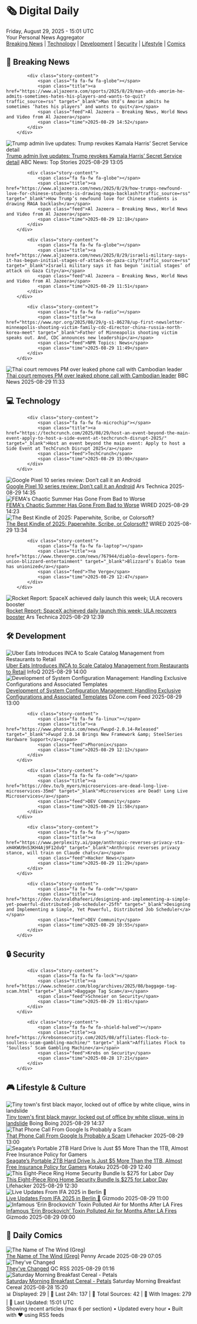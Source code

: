 <!-- Processing 54 RSS feeds at 2025-08-29 15:01:30 UTC -->
<!-- Processing: Saturday Morning Breakfast Cereal -->
<!-- Processing: Poorly Drawn Lines -->
<!-- Processing: Cyanide & Happiness -->
<!-- Processing: Questionable Content -->
<!-- Processing: Girl Genius -->
<!-- Processing: Al Jazeera Breaking News -->
<!-- Processing: CBC News -->
<!-- Error processing https://rss.cbc.ca/lineup/topstories.xml: The read operation timed out -->
<!-- Processing: Reuters Top News -->
<!-- Processing: Reuters World News -->
<!-- Processing: Associated Press Breaking -->
<!-- Processing: NBC News Breaking -->
<!-- Processing: Guardian World News -->
<!-- Processing: TechCrunch -->
<!-- Processing: Ars Technica -->
<!-- Processing: WIRED -->
<!-- Processing: OMG! Ubuntu -->
<!-- Processing: Linux.com -->
<!-- Processing: Red Hat Blog -->
<!-- Processing: The Pragmatic Engineer -->
<!-- Processing: Boing Boing -->
<!-- Generated 6 new posts out of 20 feeds processed -->
<div class="newspaper-header">
    <h1 class="newspaper-title">🗞️ Digital Daily</h1>
    <div class="newspaper-date">Friday, August 29, 2025 - 15:01 UTC</div>
    <div class="newspaper-subtitle">Your Personal News Aggregator</div>
</div>

<div class="newspaper-nav">
    <a href="#breaking">Breaking News</a> |
    <a href="#tech">Technology</a> |
    <a href="#dev">Development</a> |
    <a href="#security">Security</a> |
    <a href="#lifestyle">Lifestyle</a> |
    <a href="#webcomics">Comics</a>
</div>

<div class="news-section breaking-news" id="breaking">
<h2 class="section-header">🚨 Breaking News</h2>
<div class="stories-container">
<div class="story">
            
            <div class="story-content">
                <span class="fa fa-fw fa-globe"></span>
                <span class="title"><a href="https://www.aljazeera.com/sports/2025/8/29/man-utds-amorim-he-admits-sometimes-hates-his-players-and-wants-to-quit?traffic_source=rss" target="_blank">Man Utd’s Amorim admits he sometimes ‘hates his players’ and wants to quit</a></span>
                <span class="feed">Al Jazeera – Breaking News, World News and Video from Al Jazeera</span>
                <span class="time">2025-08-29 14:52</span>
            </div>
        </div>
<div class="story">
            <img src="https://s.abcnews.com/images/US/kamala-harris-2-gty-gmh-250829_1756471052706_hpMain_4x3t_384.jpg" alt="Trump admin live updates: Trump revokes Kamala Harris’ Secret Service detail" class="story-image" loading="lazy" onerror="this.style.display='none'">
            <div class="story-content">
                <span class="fa fa-fw fa-tv"></span>
                <span class="title"><a href="https://abcnews.go.com/Politics/live-updates/trump-admin-live-updates/?id=124929306" target="_blank">Trump admin live updates: Trump revokes Kamala Harris’ Secret Service detail</a></span>
                <span class="feed">ABC News: Top Stories</span>
                <span class="time">2025-08-29 13:05</span>
            </div>
        </div>
<div class="story">
            
            <div class="story-content">
                <span class="fa fa-fw fa-globe"></span>
                <span class="title"><a href="https://www.aljazeera.com/news/2025/8/29/how-trumps-newfound-love-for-chinese-students-is-drawing-maga-backlash?traffic_source=rss" target="_blank">How Trump’s newfound love for Chinese students is drawing MAGA backlash</a></span>
                <span class="feed">Al Jazeera – Breaking News, World News and Video from Al Jazeera</span>
                <span class="time">2025-08-29 12:18</span>
            </div>
        </div>
<div class="story">
            
            <div class="story-content">
                <span class="fa fa-fw fa-globe"></span>
                <span class="title"><a href="https://www.aljazeera.com/news/2025/8/29/israeli-military-says-it-has-begun-initial-stages-of-attack-on-gaza-city?traffic_source=rss" target="_blank">Israeli military says it has begun ‘initial stages’ of attack on Gaza City</a></span>
                <span class="feed">Al Jazeera – Breaking News, World News and Video from Al Jazeera</span>
                <span class="time">2025-08-29 11:51</span>
            </div>
        </div>
<div class="story">
            
            <div class="story-content">
                <span class="fa fa-fw fa-radio"></span>
                <span class="title"><a href="https://www.npr.org/2025/08/29/g-s1-86278/up-first-newsletter-minneapolis-shooting-victim-family-cdc-director-china-russia-north-korea-meet" target="_blank">Father of Minneapolis shooting victim speaks out. And, CDC announces new leadership</a></span>
                <span class="feed">NPR Topics: News</span>
                <span class="time">2025-08-29 11:49</span>
            </div>
        </div>
<div class="story">
            <img src="https://ichef.bbci.co.uk/ace/standard/240/cpsprodpb/172e/live/1bbe1f30-84bf-11f0-acf0-71f4294565e0.jpg" alt="Thai court removes PM over leaked phone call with Cambodian leader" class="story-image" loading="lazy" onerror="this.style.display='none'">
            <div class="story-content">
                <span class="fa fa-fw fa-earth-americas"></span>
                <span class="title"><a href="https://www.bbc.com/news/articles/ckgeqlw05rzo?at_medium=RSS&at_campaign=rss" target="_blank">Thai court removes PM over leaked phone call with Cambodian leader</a></span>
                <span class="feed">BBC News</span>
                <span class="time">2025-08-29 11:33</span>
            </div>
        </div>
</div>
</div>
<div class="news-section tech-news" id="tech">
<h2 class="section-header">💻 Technology</h2>
<div class="stories-container">
<div class="story">
            
            <div class="story-content">
                <span class="fa fa-fw fa-microchip"></span>
                <span class="title"><a href="https://techcrunch.com/2025/08/29/host-an-event-beyond-the-main-event-apply-to-host-a-side-event-at-techcrunch-disrupt-2025/" target="_blank">Host an event beyond the main event: Apply to host a Side Event at TechCrunch Disrupt 2025</a></span>
                <span class="feed">TechCrunch</span>
                <span class="time">2025-08-29 15:00</span>
            </div>
        </div>
<div class="story">
            <img src="https://cdn.arstechnica.net/wp-content/uploads/2025/08/Google-Pixel-10-4-500x500.jpg" alt="Google Pixel 10 series review: Don’t call it an Android" class="story-image" loading="lazy" onerror="this.style.display='none'">
            <div class="story-content">
                <span class="fa fa-fw fa-cog"></span>
                <span class="title"><a href="https://arstechnica.com/gadgets/2025/08/google-pixel-10-series-review-dont-call-it-an-android/" target="_blank">Google Pixel 10 series review: Don’t call it an Android</a></span>
                <span class="feed">Ars Technica</span>
                <span class="time">2025-08-29 14:35</span>
            </div>
        </div>
<div class="story">
            <img src="https://media.wired.com/photos/68af76dfee300be2a93ac1ee/master/pass/pol_femachaos_GettyImages-2176966174.jpg" alt="FEMA&#x27;s Chaotic Summer Has Gone From Bad to Worse" class="story-image" loading="lazy" onerror="this.style.display='none'">
            <div class="story-content">
                <span class="fa fa-fw fa-bolt"></span>
                <span class="title"><a href="https://www.wired.com/story/fema-funding-dhs-agency-punishment/" target="_blank">FEMA&#x27;s Chaotic Summer Has Gone From Bad to Worse</a></span>
                <span class="feed">WIRED</span>
                <span class="time">2025-08-29 14:23</span>
            </div>
        </div>
<div class="story">
            <img src="https://media.wired.com/photos/685a17bf2fdddf15e6592e28/master/pass/best%20kindles.png" alt="The Best Kindle of 2025: Paperwhite, Scribe, or Colorsoft?" class="story-image" loading="lazy" onerror="this.style.display='none'">
            <div class="story-content">
                <span class="fa fa-fw fa-bolt"></span>
                <span class="title"><a href="https://www.wired.com/gallery/best-kindle/" target="_blank">The Best Kindle of 2025: Paperwhite, Scribe, or Colorsoft?</a></span>
                <span class="feed">WIRED</span>
                <span class="time">2025-08-29 13:34</span>
            </div>
        </div>
<div class="story">
            
            <div class="story-content">
                <span class="fa fa-fw fa-laptop"></span>
                <span class="title"><a href="https://www.theverge.com/news/767944/diablo-developers-form-union-blizzard-entertainment" target="_blank">Blizzard’s Diablo team has unionized</a></span>
                <span class="feed">The Verge</span>
                <span class="time">2025-08-29 12:47</span>
            </div>
        </div>
<div class="story">
            <img src="https://cdn.arstechnica.net/wp-content/uploads/2025/08/IMG_9216-1-500x500.jpg" alt="Rocket Report: SpaceX achieved daily launch this week; ULA recovers booster" class="story-image" loading="lazy" onerror="this.style.display='none'">
            <div class="story-content">
                <span class="fa fa-fw fa-cog"></span>
                <span class="title"><a href="https://arstechnica.com/space/2025/08/rocket-report-spacex-achieved-daily-launch-this-week-ula-recovers-booster/" target="_blank">Rocket Report: SpaceX achieved daily launch this week; ULA recovers booster</a></span>
                <span class="feed">Ars Technica</span>
                <span class="time">2025-08-29 12:39</span>
            </div>
        </div>
</div>
</div>
<div class="news-section dev-news" id="dev">
<h2 class="section-header">🛠️ Development</h2>
<div class="stories-container">
<div class="story">
            <img src="https://res.infoq.com/news/2025/08/ubereats-inca-inventory-catalog/en/headerimage/ubereats_inca_header-1756138099717.jpg" alt="Uber Eats Introduces INCA to Scale Catalog Management from Restaurants to Retail" class="story-image" loading="lazy" onerror="this.style.display='none'">
            <div class="story-content">
                <span class="fa fa-fw fa-info-circle"></span>
                <span class="title"><a href="https://www.infoq.com/news/2025/08/ubereats-inca-inventory-catalog/?utm_campaign=infoq_content&utm_source=infoq&utm_medium=feed&utm_term=global" target="_blank">Uber Eats Introduces INCA to Scale Catalog Management from Restaurants to Retail</a></span>
                <span class="feed">InfoQ</span>
                <span class="time">2025-08-29 14:00</span>
            </div>
        </div>
<div class="story">
            <img src="https://dz2cdn1.dzone.com/thumbnail?fid=18584790&w=600" alt="Development of System Configuration Management: Handling Exclusive Configurations and Associated Templates" class="story-image" loading="lazy" onerror="this.style.display='none'">
            <div class="story-content">
                <span class="fa fa-fw fa-newspaper"></span>
                <span class="title"><a href="https://dzone.com/articles/system-configuration-management-exclusive-configs-templates" target="_blank">Development of System Configuration Management: Handling Exclusive Configurations and Associated Templates</a></span>
                <span class="feed">DZone.com Feed</span>
                <span class="time">2025-08-29 13:00</span>
            </div>
        </div>
<div class="story">
            
            <div class="story-content">
                <span class="fa fa-fw fa-linux"></span>
                <span class="title"><a href="https://www.phoronix.com/news/Fwupd-2.0.14-Released" target="_blank">Fwupd 2.0.14 Brings New Framework &amp; SteelSeries Hardware Support</a></span>
                <span class="feed">Phoronix</span>
                <span class="time">2025-08-29 12:12</span>
            </div>
        </div>
<div class="story">
            
            <div class="story-content">
                <span class="fa fa-fw fa-code"></span>
                <span class="title"><a href="https://dev.to/b_myers/microservices-are-dead-long-live-microservices-35md" target="_blank">Microservices are Dead! Long Live Microservices</a></span>
                <span class="feed">DEV Community</span>
                <span class="time">2025-08-29 11:58</span>
            </div>
        </div>
<div class="story">
            
            <div class="story-content">
                <span class="fa fa-fw fa-y"></span>
                <span class="title"><a href="https://www.perplexity.ai/page/anthropic-reverses-privacy-sta-xH4KWU9nS3KH4Aj9F12dvQ" target="_blank">Anthropic reverses privacy stance, will train on Claude chats</a></span>
                <span class="feed">Hacker News</span>
                <span class="time">2025-08-29 11:29</span>
            </div>
        </div>
<div class="story">
            
            <div class="story-content">
                <span class="fa fa-fw fa-code"></span>
                <span class="title"><a href="https://dev.to/araldhafeeri/designing-and-implementing-a-simple-yet-powerful-distributed-job-scheduler-25fh" target="_blank">Designing and Implementing a Simple, Yet Powerful, Distributed Job Scheduler</a></span>
                <span class="feed">DEV Community</span>
                <span class="time">2025-08-29 10:55</span>
            </div>
        </div>
</div>
</div>
<div class="news-section security-news" id="security">
<h2 class="section-header">🔒 Security</h2>
<div class="stories-container">
<div class="story">
            
            <div class="story-content">
                <span class="fa fa-fw fa-lock"></span>
                <span class="title"><a href="https://www.schneier.com/blog/archives/2025/08/baggage-tag-scam.html" target="_blank">Baggage Tag Scam</a></span>
                <span class="feed">Schneier on Security</span>
                <span class="time">2025-08-29 11:01</span>
            </div>
        </div>
<div class="story">
            
            <div class="story-content">
                <span class="fa fa-fw fa-shield-halved"></span>
                <span class="title"><a href="https://krebsonsecurity.com/2025/08/affiliates-flock-to-soulless-scam-gambling-machine/" target="_blank">Affiliates Flock to ‘Soulless’ Scam Gambling Machine</a></span>
                <span class="feed">Krebs on Security</span>
                <span class="time">2025-08-28 17:21</span>
            </div>
        </div>
</div>
</div>
<div class="news-section lifestyle-news" id="lifestyle">
<h2 class="section-header">🎮 Lifestyle & Culture</h2>
<div class="stories-container">
<div class="story">
            <img src="https://i0.wp.com/boingboing.net/wp-content/uploads/2025/08/Braxton-in-a-handout-photo.jpg?fit=1080%2C981&amp;quality=60&amp;ssl=1" alt="Tiny town&#x27;s first black mayor, locked out of office by white clique, wins in landslide" class="story-image" loading="lazy" onerror="this.style.display='none'">
            <div class="story-content">
                <span class="fa fa-fw fa-arrow-right"></span>
                <span class="title"><a href="https://boingboing.net/2025/08/29/alabama-towns-first-black-mayor-locked-out-of-town-hall-by-white-clique-wins-reelection.html" target="_blank">Tiny town&#x27;s first black mayor, locked out of office by white clique, wins in landslide</a></span>
                <span class="feed">Boing Boing</span>
                <span class="time">2025-08-29 14:37</span>
            </div>
        </div>
<div class="story">
            <img src="https://lifehacker.com/imagery/articles/01K3RX0XJ8JZK717G7KP860APW/hero-image.jpg" alt="That Phone Call From Google Is Probably a Scam" class="story-image" loading="lazy" onerror="this.style.display='none'">
            <div class="story-content">
                <span class="fa fa-fw fa-life-ring"></span>
                <span class="title"><a href="https://lifehacker.com/tech/that-phone-call-from-google-is-probably-a-scam?utm_medium=RSS" target="_blank">That Phone Call From Google Is Probably a Scam</a></span>
                <span class="feed">Lifehacker</span>
                <span class="time">2025-08-29 13:00</span>
            </div>
        </div>
<div class="story">
            <img src="https://kotaku.com/app/uploads/2025/08/Seagate-Portable-2TB-External-Hard-Drive-HDD.jpg" alt="Seagate’s Portable 2TB Hard Drive Is Just $5 More Than the 1TB, Almost Free Insurance Policy for Gamers" class="story-image" loading="lazy" onerror="this.style.display='none'">
            <div class="story-content">
                <span class="fa fa-fw fa-gamepad"></span>
                <span class="title"><a href="https://kotaku.com/seagates-portable-2tb-hard-drive-is-just-5-more-than-the-1tb-almost-free-insurance-policy-for-gamers-2000621088" target="_blank">Seagate’s Portable 2TB Hard Drive Is Just $5 More Than the 1TB, Almost Free Insurance Policy for Gamers</a></span>
                <span class="feed">Kotaku</span>
                <span class="time">2025-08-29 12:40</span>
            </div>
        </div>
<div class="story">
            <img src="https://lifehacker.com/imagery/articles/01K3T83N3Q2QAYR0Z0PFYAC00B/hero-image.png" alt="This Eight-Piece Ring Home Security Bundle Is $275 for Labor Day" class="story-image" loading="lazy" onerror="this.style.display='none'">
            <div class="story-content">
                <span class="fa fa-fw fa-life-ring"></span>
                <span class="title"><a href="https://lifehacker.com/tech/ring-home-security-bundle-labor-day-sale-2025?utm_medium=RSS" target="_blank">This Eight-Piece Ring Home Security Bundle Is $275 for Labor Day</a></span>
                <span class="feed">Lifehacker</span>
                <span class="time">2025-08-29 12:30</span>
            </div>
        </div>
<div class="story">
            <img src="https://gizmodo.com/app/uploads/2025/08/Gizmodo-Featured-Image-Live.jpg" alt="Live Updates From IFA 2025 in Berlin 🔴" class="story-image" loading="lazy" onerror="this.style.display='none'">
            <div class="story-content">
                <span class="fa fa-fw fa-computer"></span>
                <span class="title"><a href="https://gizmodo.com/live-updates-from-ifa-2025-in-berlin-%f0%9f%94%b4-2000649907" target="_blank">Live Updates From IFA 2025 in Berlin 🔴</a></span>
                <span class="feed">Gizmodo</span>
                <span class="time">2025-08-29 11:00</span>
            </div>
        </div>
<div class="story">
            <img src="https://gizmodo.com/app/uploads/2025/08/palisades-fire.jpg" alt="Infamous ‘Erin Brockovich’ Toxin Polluted Air for Months After LA Fires" class="story-image" loading="lazy" onerror="this.style.display='none'">
            <div class="story-content">
                <span class="fa fa-fw fa-computer"></span>
                <span class="title"><a href="https://gizmodo.com/infamous-erin-brockovich-toxin-polluted-air-for-months-after-la-fires-2000650102" target="_blank">Infamous ‘Erin Brockovich’ Toxin Polluted Air for Months After LA Fires</a></span>
                <span class="feed">Gizmodo</span>
                <span class="time">2025-08-29 09:00</span>
            </div>
        </div>
</div>
</div>
<div class="news-section webcomics-section" id="webcomics">
<h2 class="section-header">🎨 Daily Comics</h2>
<div class="stories-container">
<div class="story">
            <img src="https://assets.penny-arcade.com/news/pax3.SbZkXH4P.png" alt="The Name of The Wind (Greg)" class="story-image" loading="lazy" onerror="this.style.display='none'">
            <div class="story-content">
                <span class="fa fa-fw fa-gamepad"></span>
                <span class="title"><a href="https://www.penny-arcade.com/news/post/2025/08/29/the-name-of-the-wind-greg" target="_blank">The Name of The Wind (Greg)</a></span>
                <span class="feed">Penny Arcade</span>
                <span class="time">2025-08-29 07:05</span>
            </div>
        </div>
<div class="story">
            <img src="http://www.questionablecontent.net/comics/5646.png" alt="They&#x27;ve Changed" class="story-image" loading="lazy" onerror="this.style.display='none'">
            <div class="story-content">
                <span class="fa fa-fw fa-music"></span>
                <span class="title"><a href="http://questionablecontent.net/view.php?comic=5646" target="_blank">They&#x27;ve Changed</a></span>
                <span class="feed">QC RSS</span>
                <span class="time">2025-08-29 01:16</span>
            </div>
        </div>
<div class="story">
            <img src="https://www.smbc-comics.com/comics/1756236933-20250828.png" alt="Saturday Morning Breakfast Cereal - Petals" class="story-image" loading="lazy" onerror="this.style.display='none'">
            <div class="story-content">
                <span class="fa fa-fw fa-smile"></span>
                <span class="title"><a href="https://www.smbc-comics.com/comic/petals" target="_blank">Saturday Morning Breakfast Cereal - Petals</a></span>
                <span class="feed">Saturday Morning Breakfast Cereal</span>
                <span class="time">2025-08-28 15:20</span>
            </div>
        </div>
</div>
</div>

<div class="newspaper-footer">
    <div class="stats">
        📊 Displayed: 29 | 📅 Last 24h: 137 | 📡 Total Sources: 42 | 📸 With Images: 279 |
        🔄 Last Updated: 15:01 UTC
    </div>
    <div class="footer-note">
        Showing recent articles (max 6 per section) • Updated every hour • Built with ❤️ using RSS feeds
    </div>
</div>
